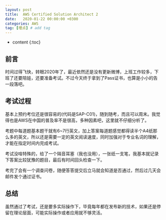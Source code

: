 ```yaml
---
layout: post
title:  AWS Certified Solution Architect 2
date:   2020-01-22 00:00:00 +0300
categories: AWS
tag: [埋点] # add tag
---
```


* content
{:toc}


## 前言

时间过得飞快，转眼2020年了，最近依然还是没有更新微博，上班工作较多，下班了还要陪娃，还要准备考试。不过今天终于拿到了Pass证书，也算是小小的告一段落吧。

## 考试过程

基本上预约考位还是很容易的(代码是SAP-C01)，随到随考，而且可以周末。我觉得也是AWS在中国的普及率不是很高，多种因素吧，这里就不仔细分析了。

考题中每道题基本题干就有6~7行英文，加上答案每道题感觉都得读半个A4纸那么多的英文，所以还是需要一定的英文阅读速度，同时加强对于专业名词的理解，才能在指定时间内完成考试。

考试没啥特殊的，给了一个隔音耳塞（我也没用），一张纸一支笔，我基本就记录下答案比较犹豫的题目，最后有时间回头检查一下。

考完了会有一个调查问卷，随便答答提交后立马就会知道是否通过，然后过几天会邮件发个通过证书。

## 总结

虽然通过了考试，还是要多实际操作下，毕竟每年都在发布新的技术，如果还是停留在理论层面，可能实际操作或者应用就不够灵活。
